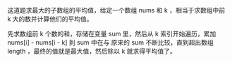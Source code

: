 这道题求最大的子数组的平均值，给定一个数组 nums 和 k ，相当于求数组中前 k 大的数并计算他们的平均值。<br>

先求数组前 k 个数的和，存储在变量 sum 里，然后从 k 索引开始遍历，累加 nums[i] - nums[i - k] 到 sum 中在与
原来的 sum 不断比较，直到超出数组 length ，最终的值就是最大值，然后除以 k 就求得平均值了。
